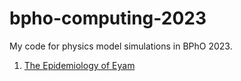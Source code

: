 # bpho-computing-2023
My code for physics model simulations in BPhO 2023.

1. [The Epidemiology of Eyam](https://github.com/lucasma8795/bpho-computing-2023/tree/main/seminar_1)